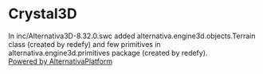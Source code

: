 # Crystal3D
In inc/Alternativa3D-8.32.0.swc added alternativa.engine3d.objects.Terrain class (created by redefy) and few primitives in alternativa.engine3d.primitives package (created by redefy).
<br>
[Powered by AlternativaPlatform](http://www.alternativaplatform.com/)
